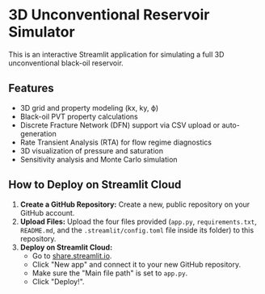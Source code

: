 # 3D Unconventional Reservoir Simulator

This is an interactive Streamlit application for simulating a full 3D unconventional black-oil reservoir.

## Features

-   3D grid and property modeling (kx, ky, ϕ)
-   Black-oil PVT property calculations
-   Discrete Fracture Network (DFN) support via CSV upload or auto-generation
-   Rate Transient Analysis (RTA) for flow regime diagnostics
-   3D visualization of pressure and saturation
-   Sensitivity analysis and Monte Carlo simulation

## How to Deploy on Streamlit Cloud

1.  **Create a GitHub Repository:** Create a new, public repository on your GitHub account.
2.  **Upload Files:** Upload the four files provided (`app.py`, `requirements.txt`, `README.md`, and the `.streamlit/config.toml` file inside its folder) to this repository.
3.  **Deploy on Streamlit Cloud:**
    -   Go to [share.streamlit.io](https://share.streamlit.io).
    -   Click "New app" and connect it to your new GitHub repository.
    -   Make sure the "Main file path" is set to `app.py`.
    -   Click "Deploy!".
